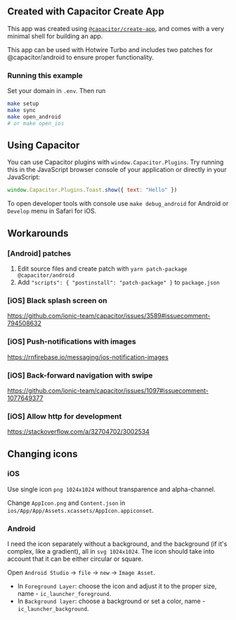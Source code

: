 ## Created with Capacitor Create App

This app was created using [`@capacitor/create-app`](https://github.com/ionic-team/create-capacitor-app),
and comes with a very minimal shell for building an app.

This app can be used with Hotwire Turbo and includes two patches for @capacitor/android to ensure proper functionality.

### Running this example

Set your domain in `.env`. Then run

```bash
make setup
make sync
make open_android
# or make open_ios
```

## Using Capacitor

You can use Capacitor plugins with `window.Capacitor.Plugins`. Try running this in the JavaScript browser console of your application or directly in your JavaScript:
```js
window.Capacitor.Plugins.Toast.show({ text: "Hello" })
```
To open developer tools with console use `make debug_android` for Android or `Develop` menu in Safari for iOS.

## Workarounds

### [Android] patches
1. Edit source files and create patch with `yarn patch-package @capacitor/android`
2. Add `"scripts": { "postinstall": "patch-package" }` to `package.json`

### [iOS] Black splash screen on

https://github.com/ionic-team/capacitor/issues/3589#issuecomment-794508632

### [iOS] Push-notifications with images

https://rnfirebase.io/messaging/ios-notification-images

### [iOS] Back-forward navigation with swipe

https://github.com/ionic-team/capacitor/issues/1097#issuecomment-1077649377

### [iOS] Allow http for development

https://stackoverflow.com/a/32704702/3002534

## Changing icons

### iOS

Use single icon `png 1024x1024` without transparence and alpha-channel.

Change `AppIcon.png` and `Content.json` in `ios/App/App/Assets.xcassets/AppIcon.appiconset`.

### Android

I need the icon separately without a background, and the background (if it's complex, like a gradient), all in `svg 1024x1024`. The icon should take into account that it can be either circular or square.

Open `Android Studio` -> `file` -> `new` -> `Image Asset`.
* In `Foreground Layer`: choose the icon and adjust it to the proper size, name - `ic_launcher_foreground`.
* In `Background layer`: choose a background or set a color, name - `ic_launcher_background`.
